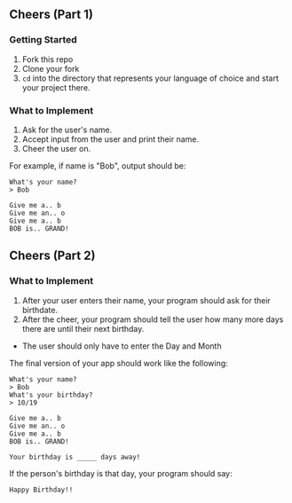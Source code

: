 ## Cheers (Part 1)

### Getting Started

1. Fork this repo
2. Clone your fork
3. `cd` into the directory that represents your language of choice and start your project there.


### What to Implement
1. Ask for the user's name.
2. Accept input from the user and print their name.
3. Cheer the user on.

For example, if name is "Bob", output should be:

```shell
What's your name?
> Bob

Give me a.. b
Give me an.. o
Give me a.. b
BOB is.. GRAND!
```

## Cheers (Part 2)

### What to Implement
1. After your user enters their name, your program should ask for their birthdate.
2. After the cheer, your program should tell the user how many more days there are until their next birthday.
  - The user should only have to enter the Day and Month

The final version of your app should work like the following:


```shell
What's your name?
> Bob
What's your birthday?
> 10/19

Give me a.. b
Give me an.. o
Give me a.. b
BOB is.. GRAND!

Your birthday is _____ days away!
```

If the person's birthday is that day, your program should say:

```shell
Happy Birthday!!
```

